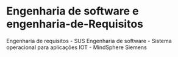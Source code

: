 # Engenharia de software e engenharia-de-Requisitos

Engenharia de requisitos - SUS
Engenharia de software - Sistema operacional para aplicações IOT - MindSphere Siemens
